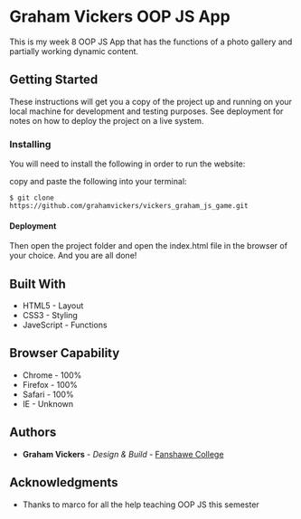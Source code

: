 # Graham Vickers OOP JS App

This is my week 8 OOP JS App that has the functions of a photo gallery and partially working dynamic content.


## Getting Started

These instructions will get you a copy of the project up and running on your local machine for development and testing purposes. See deployment for notes on how to deploy the project on a live system.


### Installing

You will need to install the following in order to run the website:

copy and paste the following into your terminal: 

```
$ git clone https://github.com/grahamvickers/vickers_graham_js_game.git
```

#### Deployment 

Then open the project folder and open the index.html file in the browser of your choice. And you are all done!

## Built With

* HTML5 - Layout
* CSS3 - Styling
* JaveScript - Functions


## Browser Capability 

* Chrome - 100%
* Firefox - 100%
* Safari - 100%
* IE - Unknown


## Authors

* **Graham Vickers** - *Design & Build* - [Fanshawe College](https://github.com/grahamvickers)

## Acknowledgments

* Thanks to marco for all the help teaching OOP JS this semester 
